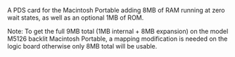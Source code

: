 A PDS card for the Macintosh Portable adding 8MB of RAM running at zero wait states, as well as an optional 1MB of ROM.

Note: To get the full 9MB total (1MB internal + 8MB expansion) on the model M5126 backlit Macintosh Portable, a mapping modification is needed on the logic board otherwise only 8MB total will be usable.

